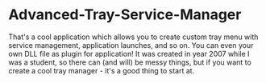 Advanced-Tray-Service-Manager
=============================

That's a cool application which allows you to create custom tray menu with service management, application launches, and so on. You can even your own DLL file as plugin for application! It was created in year 2007 while I was a student, so there can (and will) be messy things, but if you want to create a cool tray manager - it's a good thing to start at.